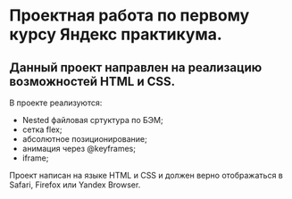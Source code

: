 # Проектная работа по первому курсу Яндекс практикума.
## Данный проект направлен на реализацию возможностей HTML и CSS. 
В проекте реализуются:
* Nested файловая сртуктура по БЭМ;
* сетка flex;
* абсолютное позиционирование;
* анимация через @keyframes;
* iframe;

Проект написан на языке HTML и CSS и должен верно отображаться в Safari, Firefox или Yandex Browser.